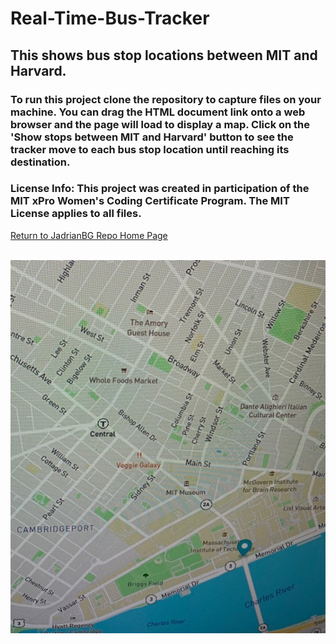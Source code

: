 # Real-Time-Bus-Tracker
## This shows bus stop locations between MIT and Harvard.
### To run this project clone the repository to capture files on your machine.  You can drag the HTML document link onto a web browser and the page will load to display a map. Click on the 'Show stops between MIT and Harvard' button to see the tracker move to each bus stop location until reaching its destination. 
### License Info:  This project was created in participation of the MIT xPro Women's Coding Certificate Program. The MIT License applies to all files.

<a href="https://github.com/JadrianBG/JadrianBG.github.io"> Return to JadrianBG Repo Home Page </a> 

<br/>![image](IMG_0647.jpg) 
